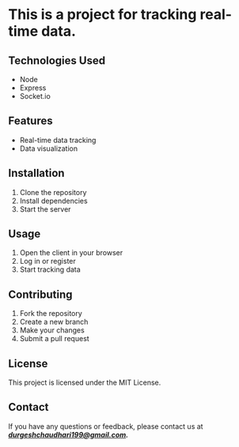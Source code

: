 # This is a project for tracking real-time data.
## Technologies Used
- Node
- Express
- Socket.io

## Features
- Real-time data tracking
- Data visualization

## Installation
1. Clone the repository
2. Install dependencies
3. Start the server

## Usage
1. Open the client in your browser
2. Log in or register
3. Start tracking data

## Contributing
1. Fork the repository
2. Create a new branch
3. Make your changes
4. Submit a pull request

## License
This project is licensed under the MIT License.

## Contact
If you have any questions or feedback, please contact us at ***durgeshchaudhari199@gmail.com.***


